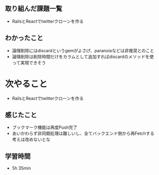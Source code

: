 ## 取り組んだ課題一覧
- RailsとReactでtwitterクローンを作る
## わかったこと
- 論理削除にはdiscardというgemがよさげ、paranoiaなどは非推奨とのこと
- 論理削除は削除時間だけをカラムとして追加すればdiscardのメソッドを使って実現できそう
# 次やること
- RailsとReactでtwitterクローンを作る
## 感じたこと
- ブックマーク機能は再度Push完了
- あいかわらず非同期処理は難しいし、全てバックエンド側から再Fetchする考えは改めないとな
## 学習時間
- 5h 35min